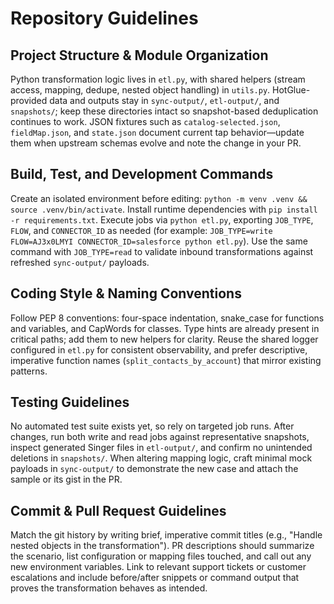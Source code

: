 # Repository Guidelines

## Project Structure & Module Organization
Python transformation logic lives in `etl.py`, with shared helpers (stream access, mapping, dedupe, nested object handling) in `utils.py`. HotGlue-provided data and outputs stay in `sync-output/`, `etl-output/`, and `snapshots/`; keep these directories intact so snapshot-based deduplication continues to work. JSON fixtures such as `catalog-selected.json`, `fieldMap.json`, and `state.json` document current tap behavior—update them when upstream schemas evolve and note the change in your PR.

## Build, Test, and Development Commands
Create an isolated environment before editing: `python -m venv .venv && source .venv/bin/activate`. Install runtime dependencies with `pip install -r requirements.txt`. Execute jobs via `python etl.py`, exporting `JOB_TYPE`, `FLOW`, and `CONNECTOR_ID` as needed (for example: `JOB_TYPE=write FLOW=AJ3x0LMYI CONNECTOR_ID=salesforce python etl.py`). Use the same command with `JOB_TYPE=read` to validate inbound transformations against refreshed `sync-output/` payloads.

## Coding Style & Naming Conventions
Follow PEP 8 conventions: four-space indentation, snake_case for functions and variables, and CapWords for classes. Type hints are already present in critical paths; add them to new helpers for clarity. Reuse the shared logger configured in `etl.py` for consistent observability, and prefer descriptive, imperative function names (`split_contacts_by_account`) that mirror existing patterns.

## Testing Guidelines
No automated test suite exists yet, so rely on targeted job runs. After changes, run both write and read jobs against representative snapshots, inspect generated Singer files in `etl-output/`, and confirm no unintended deletions in `snapshots/`. When altering mapping logic, craft minimal mock payloads in `sync-output/` to demonstrate the new case and attach the sample or its gist in the PR.

## Commit & Pull Request Guidelines
Match the git history by writing brief, imperative commit titles (e.g., "Handle nested objects in the transformation"). PR descriptions should summarize the scenario, list configuration or mapping files touched, and call out any new environment variables. Link to relevant support tickets or customer escalations and include before/after snippets or command output that proves the transformation behaves as intended.
